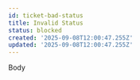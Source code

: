 ```yaml
---
id: ticket-bad-status
title: Invalid Status
status: blocked
created: '2025-09-08T12:00:47.255Z'
updated: '2025-09-08T12:00:47.255Z'
---
```


Body
